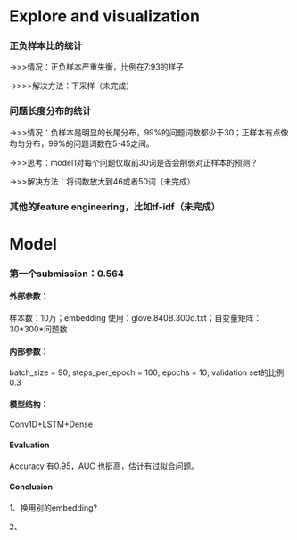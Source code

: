 
# Explore and visualization
### 正负样本比的统计

->>>情况：正负样本严重失衡，比例在7:93的样子

->>>>解决方法：下采样（未完成）
### 问题长度分布的统计

->>>情况：负样本是明显的长尾分布，99%的问题词数都少于30；正样本有点像均匀分布，99%的问题词数在5-45之间。

->>>思考：model1对每个问题仅取前30词是否会削弱对正样本的预测？

->>>解决方法：将词数放大到46或者50词（未完成）
### 其他的feature engineering，比如tf-idf（未完成）


# Model
### 第一个submission：0.564

#### 外部参数：

样本数：10万；embedding 使用：glove.840B.300d.txt；自变量矩阵：30\*300*问题数

#### 内部参数：

batch_size = 90; steps_per_epoch = 100; epochs = 10; validation set的比例0.3

#### 模型结构：

Conv1D+LSTM+Dense

#### Evaluation
Accuracy 有0.95，AUC 也挺高，估计有过拟合问题。

#### Conclusion
1、换用别的embedding? 

2、
